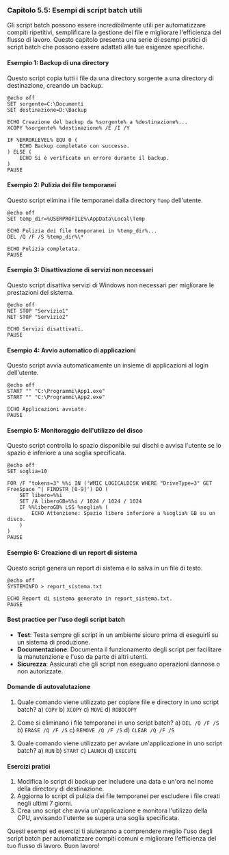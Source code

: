 ### Capitolo 5.5: Esempi di script batch utili

Gli script batch possono essere incredibilmente utili per automatizzare compiti ripetitivi, semplificare la gestione dei file e migliorare l'efficienza del flusso di lavoro. Questo capitolo presenta una serie di esempi pratici di script batch che possono essere adattati alle tue esigenze specifiche.

#### Esempio 1: Backup di una directory

Questo script copia tutti i file da una directory sorgente a una directory di destinazione, creando un backup.

```batch
@echo off
SET sorgente=C:\Documenti
SET destinazione=D:\Backup

ECHO Creazione del backup da %sorgente% a %destinazione%...
XCOPY %sorgente% %destinazione% /E /I /Y

IF %ERRORLEVEL% EQU 0 (
    ECHO Backup completato con successo.
) ELSE (
    ECHO Si è verificato un errore durante il backup.
)
PAUSE
```

#### Esempio 2: Pulizia dei file temporanei

Questo script elimina i file temporanei dalla directory `Temp` dell'utente.

```batch
@echo off
SET temp_dir=%USERPROFILE%\AppData\Local\Temp

ECHO Pulizia dei file temporanei in %temp_dir%...
DEL /Q /F /S %temp_dir%\*

ECHO Pulizia completata.
PAUSE
```

#### Esempio 3: Disattivazione di servizi non necessari

Questo script disattiva servizi di Windows non necessari per migliorare le prestazioni del sistema.

```batch
@echo off
NET STOP "Servizio1"
NET STOP "Servizio2"

ECHO Servizi disattivati.
PAUSE
```

#### Esempio 4: Avvio automatico di applicazioni

Questo script avvia automaticamente un insieme di applicazioni al login dell'utente.

```batch
@echo off
START "" "C:\Programmi\App1.exe"
START "" "C:\Programmi\App2.exe"

ECHO Applicazioni avviate.
PAUSE
```

#### Esempio 5: Monitoraggio dell'utilizzo del disco

Questo script controlla lo spazio disponibile sui dischi e avvisa l'utente se lo spazio è inferiore a una soglia specificata.

```batch
@echo off
SET soglia=10

FOR /F "tokens=3" %%i IN ('WMIC LOGICALDISK WHERE "DriveType=3" GET FreeSpace ^| FINDSTR [0-9]') DO (
    SET libero=%%i
    SET /A liberoGB=%%i / 1024 / 1024 / 1024
    IF %%liberoGB% LSS %soglia% (
        ECHO Attenzione: Spazio libero inferiore a %soglia% GB su un disco.
    )
)
PAUSE
```

#### Esempio 6: Creazione di un report di sistema

Questo script genera un report di sistema e lo salva in un file di testo.

```batch
@echo off
SYSTEMINFO > report_sistema.txt

ECHO Report di sistema generato in report_sistema.txt.
PAUSE
```

#### Best practice per l'uso degli script batch

- **Test**: Testa sempre gli script in un ambiente sicuro prima di eseguirli su un sistema di produzione.
- **Documentazione**: Documenta il funzionamento degli script per facilitare la manutenzione e l'uso da parte di altri utenti.
- **Sicurezza**: Assicurati che gli script non eseguano operazioni dannose o non autorizzate.

#### Domande di autovalutazione

1. Quale comando viene utilizzato per copiare file e directory in uno script batch?
   a) `COPY`
   b) `XCOPY`
   c) `MOVE`
   d) `ROBOCOPY`

2. Come si eliminano i file temporanei in uno script batch?
   a) `DEL /Q /F /S`
   b) `ERASE /Q /F /S`
   c) `REMOVE /Q /F /S`
   d) `CLEAR /Q /F /S`

3. Quale comando viene utilizzato per avviare un'applicazione in uno script batch?
   a) `RUN`
   b) `START`
   c) `LAUNCH`
   d) `EXECUTE`

#### Esercizi pratici

1. Modifica lo script di backup per includere una data e un'ora nel nome della directory di destinazione.
2. Aggiorna lo script di pulizia dei file temporanei per escludere i file creati negli ultimi 7 giorni.
3. Crea uno script che avvia un'applicazione e monitora l'utilizzo della CPU, avvisando l'utente se supera una soglia specificata.

Questi esempi ed esercizi ti aiuteranno a comprendere meglio l'uso degli script batch per automatizzare compiti comuni e migliorare l'efficienza del tuo flusso di lavoro. Buon lavoro!